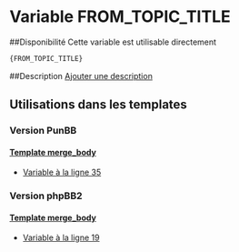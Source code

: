 # Variable FROM_TOPIC_TITLE

##Disponibilité
Cette variable est utilisable directement

```html
{FROM_TOPIC_TITLE}
```

##Description
[Ajouter une description](https://fa-tvars.appspot.com/var/FROM_TOPIC_TITLE)

## Utilisations dans les templates

### Version PunBB

#### [Template merge_body](punbb/merge_body.md#readme)
* [Variable &agrave; la ligne 35](../punbb/merge_body.tpl#L35)

### Version phpBB2

#### [Template merge_body](subsilver/merge_body.md#readme)
* [Variable &agrave; la ligne 19](../subsilver/merge_body.tpl#L19)